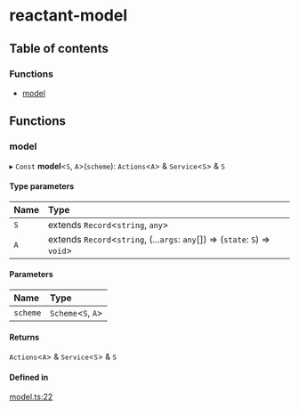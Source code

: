 # reactant-model

## Table of contents

### Functions

- [model](modules.md#model)

## Functions

### model

▸ `Const` **model**<`S`, `A`\>(`scheme`): `Actions`<`A`\> & `Service`<`S`\> & `S`

#### Type parameters

| Name | Type |
| :------ | :------ |
| `S` | extends `Record`<`string`, `any`\> |
| `A` | extends `Record`<`string`, (...`args`: `any`[]) => (`state`: `S`) => `void`\> |

#### Parameters

| Name | Type |
| :------ | :------ |
| `scheme` | `Scheme`<`S`, `A`\> |

#### Returns

`Actions`<`A`\> & `Service`<`S`\> & `S`

#### Defined in

[model.ts:22](https://github.com/unadlib/reactant/blob/53894a85/packages/reactant-model/src/model.ts#L22)
